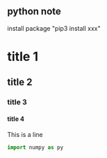 ## python note
install package
"pip3 install xxx"



# title 1
## title 2
### title 3
#### title 4
This is a line
```python
import numpy as py
```
